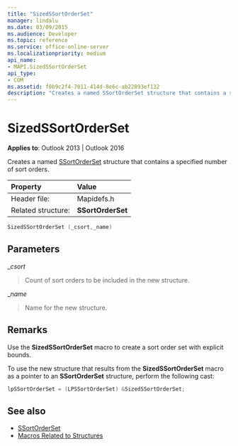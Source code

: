 ```yaml
---
title: "SizedSSortOrderSet"
manager: lindalu
ms.date: 03/09/2015
ms.audience: Developer
ms.topic: reference
ms.service: office-online-server
ms.localizationpriority: medium
api_name:
- MAPI.SizedSSortOrderSet
api_type:
- COM
ms.assetid: f0b9c2f4-7011-414d-8e6c-ab22893ef132
description: "Creates a named SSortOrderSet structure that contains a specified number of sort orders for Outlook 2013 or Outlook 2016."
---
```


# SizedSSortOrderSet

**Applies to**: Outlook 2013 | Outlook 2016 
  
Creates a named [SSortOrderSet](ssortorderset.md) structure that contains a specified number of sort orders. 
  
|Property |Value |
|:-----|:-----|
|Header file:  <br/> |Mapidefs.h  <br/> |
|Related structure:  <br/> |**SSortOrderSet** <br/> |
   
```cpp
SizedSSortOrderSet (_csort,_name)
```

## Parameters

__csort_
  
> Count of sort orders to be included in the new structure.
    
__name_
  
> Name for the new structure.
    
## Remarks

Use the **SizedSSortOrderSet** macro to create a sort order set with explicit bounds. 
  
To use the new structure that results from the **SizedSSortOrderSet** macro as a pointer to an **SSortOrderSet** structure, perform the following cast: 
  
```cpp
lpSSortOrderSet = (LPSSortOrderSet) &SizedSSortOrderSet;

```

## See also

- [SSortOrderSet](ssortorderset.md)
- [Macros Related to Structures](macros-related-to-structures.md)

